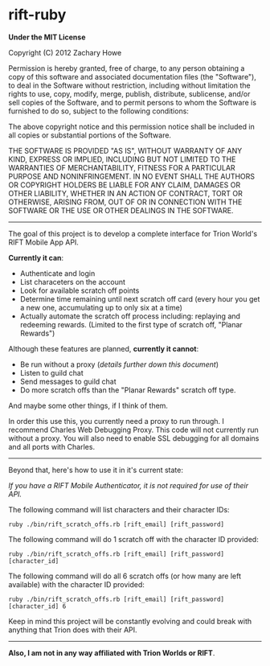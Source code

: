 rift-ruby
=========

**Under the MIT License**

Copyright (C) 2012 Zachary Howe

Permission is hereby granted, free of charge, to any person obtaining a copy of this software and associated documentation files (the "Software"), to deal in the Software without restriction, including without limitation the rights to use, copy, modify, merge, publish, distribute, sublicense, and/or sell copies of the Software, and to permit persons to whom the Software is furnished to do so, subject to the following conditions:

The above copyright notice and this permission notice shall be included in all copies or substantial portions of the Software.

THE SOFTWARE IS PROVIDED "AS IS", WITHOUT WARRANTY OF ANY KIND, EXPRESS OR IMPLIED, INCLUDING BUT NOT LIMITED TO THE WARRANTIES OF MERCHANTABILITY, FITNESS FOR A PARTICULAR PURPOSE AND NONINFRINGEMENT. IN NO EVENT SHALL THE AUTHORS OR COPYRIGHT HOLDERS BE LIABLE FOR ANY CLAIM, DAMAGES OR OTHER LIABILITY, WHETHER IN AN ACTION OF CONTRACT, TORT OR OTHERWISE, ARISING FROM, OUT OF OR IN CONNECTION WITH THE SOFTWARE OR THE USE OR OTHER DEALINGS IN THE SOFTWARE.

---

The goal of this project is to develop a complete interface for Trion World's RIFT Mobile App API. 

**Currently it can**:

* Authenticate and login
* List characeters on the account
* Look for available scratch off points
* Determine time remaining until next scratch off card (every hour you get a new one, accumulating up to only six at a time)
* Actually automate the scratch off process including: replaying and redeeming rewards. (Limited to the first type of scratch off, "Planar Rewards")

Although these features are planned, **currently it cannot**:

* Be run without a proxy (*details further down this document*)
* Listen to guild chat
* Send messages to guild chat
* Do more scratch offs than the "Planar Rewards" scratch off type.

And maybe some other things, if I think of them.

In order this use this, you currently need a proxy to run through. I recommend Charles Web Debugging Proxy. This code will not currently run without a proxy. You will also need to enable SSL debugging for all domains and all ports with Charles.

---

Beyond that, here's how to use it in it's current state:

*If you have a RIFT Mobile Authenticator, it is not required for use of their API.*

The following command will list characters and their character IDs:

	ruby ./bin/rift_scratch_offs.rb [rift_email] [rift_password]

The following command will do 1 scratch off with the character ID provided:

	ruby ./bin/rift_scratch_offs.rb [rift_email] [rift_password] [character_id]

The following command will do all 6 scratch offs (or how many are left available) with the character ID provided:

	ruby ./bin/rift_scratch_offs.rb [rift_email] [rift_password] [character_id] 6
	
Keep in mind this project will be constantly evolving and could break with anything that Trion does with their API.

---

**Also, I am not in any way affiliated with Trion Worlds or RIFT**.
